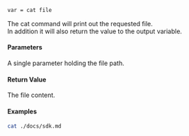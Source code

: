 ```sh
var = cat file
```

The cat command will print out the requested file.<br>
In addition it will also return the value to the output variable.

#### Parameters

A single parameter holding the file path.


#### Return Value

The file content.

#### Examples

```sh
cat ./docs/sdk.md
```
